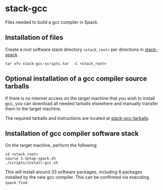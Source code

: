 stack-gcc
=========

Files needed to build a gcc compiler in Spack.

Installation of files
---------------------

Create a root software stack directory `<stack_root>` per directions in [stack-spack](https://github.com/burgreen/stack-spack).

```
tar xfv stack-gcc-scripts.tar  -C <stack_root>
```

Optional installation of a gcc compiler source tarballs
----------------------------------------------------------

If there is no internet access on the target machine that you wish to install gcc, you can download all needed tarballs elsewhere and manually transfer them to the target machine.

The required tarballs and instructions are located at [stack-gcc-tarballs](https://github.com/burgreen/stack-gcc-tarballs).

Installation of gcc compiler software stack
-------------------------------------------

On the target machine, perform the following:

```
cd <stack_root>
source 1-setup-spack.sh
./scripts/install-gcc.sh
```

This will install around 33 software packages, including 8 packages installed by the new gcc compiler. This can be confirmed via executing `spack find`.
